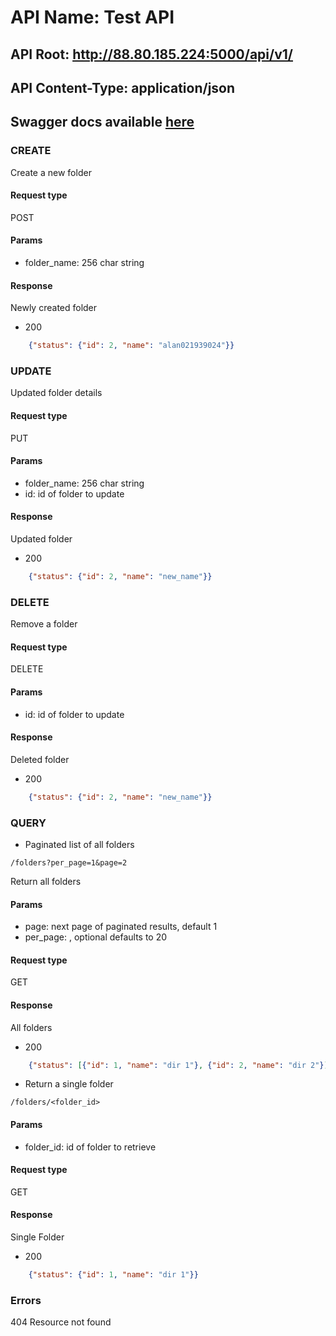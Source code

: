 # API Name: Test API

## API Root: http://88.80.185.224:5000/api/v1/
## API Content-Type: application/json

## Swagger docs available [here]([http://88.80.185.224:8080/#/default)

### CREATE 
Create a new folder
#### Request type 
POST
#### Params
 - folder_name: 256 char string
#### Response
Newly created folder
- 200
```json
    {"status": {"id": 2, "name": "alan021939024"}}
```



### UPDATE
Updated folder details
#### Request type 
PUT
#### Params
 - folder_name: 256 char string
 - id: id of folder to update
#### Response
Updated folder
- 200
```json
    {"status": {"id": 2, "name": "new_name"}}
```

### DELETE
Remove a folder
#### Request type 
DELETE
#### Params
 - id: id of folder to update
#### Response
Deleted folder
- 200
```json
    {"status": {"id": 2, "name": "new_name"}}
```

### QUERY

- Paginated list of all folders

```
/folders?per_page=1&page=2
```

Return all folders

#### Params
 - page: next page of paginated results, default 1
 - per_page: , optional defaults to 20
#### Request type 
GET
#### Response
All folders
- 200
```json
    {"status": [{"id": 1, "name": "dir 1"}, {"id": 2, "name": "dir 2"}]}
```

- Return a single folder
```
/folders/<folder_id>
```
#### Params
 - folder_id: id of folder to retrieve
#### Request type 
GET
#### Response
Single Folder
- 200
```json
    {"status": {"id": 1, "name": "dir 1"}}
```


### Errors

404 
Resource not found

